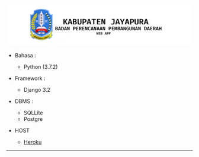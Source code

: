 <p align="center"><img src="https://github.com/Ekhel/bappeda-web/blob/main/static/images/repo/bappedarepo.png" width="600px" /></p>


- Bahasa :

  - Python (3.7.2)

- Framework :

  - Django 3.2

- DBMS :

  - SQLLite
  - Postgre

- HOST

  - [Heroku](https://bappedaweb.herokuapp.com)

---

